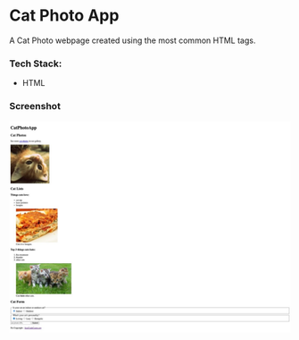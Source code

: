 # Cat Photo App

A Cat Photo webpage created using the most common HTML tags.

### Tech Stack:

- HTML 


### Screenshot
![Cat Photo App Screenshot](../assets/images/screenshots/cat-photo.jpeg)